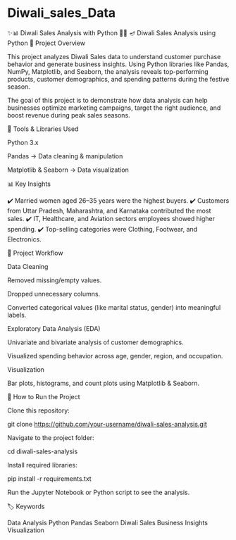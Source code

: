 # Diwali_sales_Data
✨📊 Diwali Sales Analysis with Python 🎉💡
🪔 Diwali Sales Analysis using Python
📌 Project Overview

This project analyzes Diwali Sales data to understand customer purchase behavior and generate business insights. Using Python libraries like Pandas, NumPy, Matplotlib, and Seaborn, the analysis reveals top-performing products, customer demographics, and spending patterns during the festive season.

The goal of this project is to demonstrate how data analysis can help businesses optimize marketing campaigns, target the right audience, and boost revenue during peak sales seasons.

🔧 Tools & Libraries Used

Python 3.x

Pandas → Data cleaning & manipulation

Matplotlib & Seaborn → Data visualization

📊 Key Insights

✔️ Married women aged 26–35 years were the highest buyers.
✔️ Customers from Uttar Pradesh, Maharashtra, and Karnataka contributed the most sales.
✔️ IT, Healthcare, and Aviation sectors employees showed higher spending.
✔️ Top-selling categories were Clothing, Footwear, and Electronics.

📂 Project Workflow

Data Cleaning

Removed missing/empty values.

Dropped unnecessary columns.

Converted categorical values (like marital status, gender) into meaningful labels.

Exploratory Data Analysis (EDA)

Univariate and bivariate analysis of customer demographics.

Visualized spending behavior across age, gender, region, and occupation.

Visualization

Bar plots, histograms, and count plots using Matplotlib & Seaborn.

🚀 How to Run the Project

Clone this repository:

git clone https://github.com/your-username/diwali-sales-analysis.git


Navigate to the project folder:

cd diwali-sales-analysis


Install required libraries:

pip install -r requirements.txt


Run the Jupyter Notebook or Python script to see the analysis.

🏷️ Keywords

Data Analysis Python Pandas Seaborn Diwali Sales Business Insights Visualization
